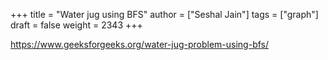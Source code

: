 +++
title = "Water jug using BFS"
author = ["Seshal Jain"]
tags = ["graph"]
draft = false
weight = 2343
+++

<https://www.geeksforgeeks.org/water-jug-problem-using-bfs/>

